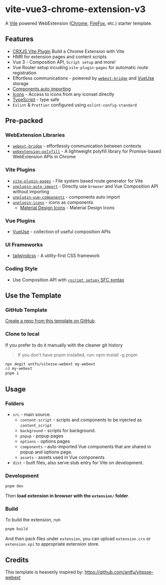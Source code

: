 # vite-vue3-chrome-extension-v3

A [Vite](https://vitejs.dev/) powered WebExtension ([Chrome](https://developer.chrome.com/docs/extensions/reference/), [FireFox](https://addons.mozilla.org/en-US/developers/), etc.) starter template.

## Features

- [CRXJS Vite Plugin](https://crxjs.dev/vite-plugin) Build a Chrome Extension with Vite
- HMR for extension pages and content scripts
- Vue 3 - Composition API, `Script setup` and more!
- Vue Router setup incuding `vite-plugin-pages` for automatic route registration
- Effortless communications - powered by [`webext-bridge`](https://github.com/zikaari/webext-bridge) and [VueUse](https://github.com/antfu/vueuse) storage
- [Components auto importing](./src/components)
- [Icons](./src/components) - Access to icons from any iconset directly
- [TypeScript](https://www.typescriptlang.org/) - type safe
- `Eslint` & `Prettier` configured using `eslint-config-standard`

## Pre-packed

### WebExtension Libraries

- [`webext-bridge`](https://github.com/zikaari/webext-bridge) - effortlessly communication between contexts
- [`webextension-polyfill`](https://github.com/mozilla/webextension-polyfill) - A lightweight polyfill library for Promise-based WebExtension APIs in Chrome

### Vite Plugins

- [`vite-plugin-pages`](https://github.com/hannoeru/vite-plugin-pages) - File system based route generator for Vite
- [`unplugin-auto-import`](https://github.com/antfu/unplugin-auto-import) - Directly use `browser` and Vue Composition API without importing
- [`unplugin-vue-components`](https://github.com/antfu/vite-plugin-components) - components auto import
- [`unplugin-icons`](https://github.com/antfu/unplugin-icons) - icons as components
  - [Material Design Icons](https://icon-sets.iconify.design/mdi/) - Material Design Icons

### Vue Plugins

- [VueUse](https://github.com/antfu/vueuse) - collection of useful composition APIs

### UI Frameworks

- [tailwindcss](https://tailwindcss.com) - A utility-first CSS framework

### Coding Style

- Use Composition API with [`<script setup>` SFC syntax](https://github.com/vuejs/rfcs/pull/227)

## Use the Template

### GitHub Template

[Create a repo from this template on GitHub](https://github.com/antfu/vitesse-webext/generate).

### Clone to local

If you prefer to do it manually with the cleaner git history

> If you don't have pnpm installed, run: npm install -g pnpm

```bash
npx degit antfu/vitesse-webext my-webext
cd my-webext
pnpm i
```

## Usage

### Folders

- `src` - main source.
  - `content-script` - scripts and components to be injected as `content_script`
  - `background` - scripts for background.
  - `popup` - popup pages
  - `options` - options pages
  - `components` - auto-imported Vue components that are shared in popup and options page.
  - `assets` - assets used in Vue components
- `dist` - built files, also serve stub entry for Vite on development.

### Development

```bash
pnpm dev
```

Then **load extension in browser with the `extension/` folder**.

### Build

To build the extension, run

```bash
pnpm build
```

And then pack files under `extension`, you can upload `extension.crx` or `extension.xpi` to appropriate extension store.

## Credits

This template is heavenly inspired by: https://github.com/antfu/vitesse-webext
